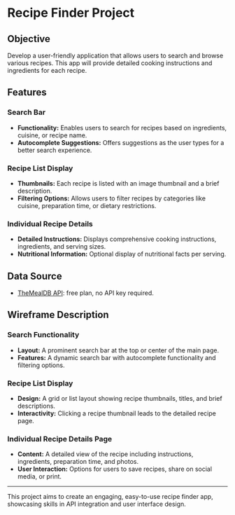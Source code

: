 # Recipe Finder Project

## Objective
Develop a user-friendly application that allows users to search and browse various recipes. This app will provide detailed cooking instructions and ingredients for each recipe.

## Features

### Search Bar
- **Functionality:** Enables users to search for recipes based on ingredients, cuisine, or recipe name.
- **Autocomplete Suggestions:** Offers suggestions as the user types for a better search experience.

### Recipe List Display
- **Thumbnails:** Each recipe is listed with an image thumbnail and a brief description.
- **Filtering Options:** Allows users to filter recipes by categories like cuisine, preparation time, or dietary restrictions.

### Individual Recipe Details
- **Detailed Instructions:** Displays comprehensive cooking instructions, ingredients, and serving sizes.
- **Nutritional Information:** Optional display of nutritional facts per serving.

## Data Source
- [TheMealDB API](https://www.themealdb.com/api.php): free plan, no API key required.

## Wireframe Description

### Search Functionality
- **Layout:** A prominent search bar at the top or center of the main page.
- **Features:** A dynamic search bar with autocomplete functionality and filtering options.

### Recipe List Display
- **Design:** A grid or list layout showing recipe thumbnails, titles, and brief descriptions.
- **Interactivity:** Clicking a recipe thumbnail leads to the detailed recipe page.

### Individual Recipe Details Page
- **Content:** A detailed view of the recipe including instructions, ingredients, preparation time, and photos.
- **User Interaction:** Options for users to save recipes, share on social media, or print.

---

This project aims to create an engaging, easy-to-use recipe finder app, showcasing skills in API integration and user interface design.